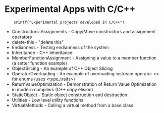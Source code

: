 Experimental Apps with C/C++
==============

```
    printf("Experimental projects developed in C/C++")
```

* Constructors-Assignments - Copy/Move constructors and assignment operators
* delete-this - "delete this"
* Endianness - Testing endianness of the system
* Inheritance - C++ inheritance
* MemberFunctionAssignment - Assigning a value to a member function (a setter function example)
* ObjectSlicing - An example of C++ Object Slicing
* OperatorOverloading - An example of overloading iostream operator << for enums (uses <type_traits>)
* ReturnValueOptimization - Demonstration of Return Value Optimization in modern compilers (C++ copy elision)
* StaticObject - Static object construction and destruction
* Utilities - Low level utility functions
* VirtualMethods - Calling a virtual method from a base class
